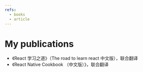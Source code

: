 ```yaml
---
refs:
  - books
  - article
---
```

# My publications

  - 《React 学习之道》（The road to learn react 中文版），联合翻译
  - 《React Native Cookbook （中文版）》，联合翻译
